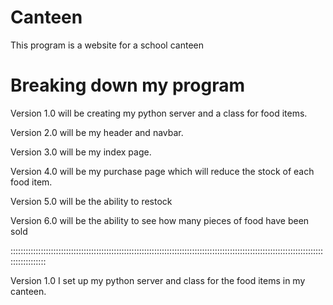 # Canteen
This program is a website for a school canteen

# Breaking down my program
Version 1.0 will be creating my python server and a class for food items.

Version 2.0 will be my header and navbar.

Version 3.0 will be my index page.

Version 4.0 will be my purchase page which will reduce the stock of each food item.

Version 5.0 will be the ability to restock

Version 6.0 will be the ability to see how many pieces of food have been sold

::::::::::::::::::::::::::::::::::::::::::::::::::::::::::::::::::::::::::::::::::::::::::::::::::::::::::::::::::::::::::::::::::::::::::

Version 1.0
  I set up my python server and class for the food items in my canteen.

